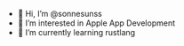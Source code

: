 - 👋 Hi, I’m @sonnesunss
- 👀 I’m interested in Apple App Development 
- 🌱 I’m currently learning rustlang

<!---
sonnesunss/sonnesunss is a ✨ special ✨ repository because its `README.md` (this file) appears on your GitHub profile.
You can click the Preview link to take a look at your changes.
--->
